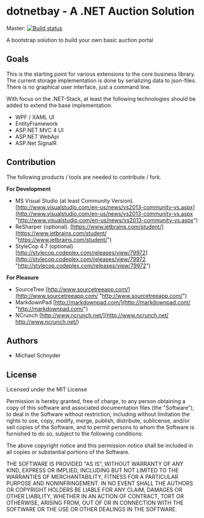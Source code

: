 # dotnetbay - A .NET Auction Solution 
Master: [![Build status](https://ci.appveyor.com/api/projects/status/qp7ueees06ri8agu?svg=true)](https://ci.appveyor.com/project/michaelschnyder/fhnw-dotnetbay)

A bootstrap solution to build your own basic auction portal

## Goals
This is the starting point for various extensions to the core business library. The current storage implementation is done by serializing data to json-files. There is no graphical user interface, just a command line.

With focus on the .NET-Stack, at least the following technologies should be added to extend the base implementation.

* WPF / XAML UI
* EntityFramework
* ASP.NET MVC 4 UI 
* ASP.NET WebApi
* ASP.Net SignalR

## Contribution
The following products / tools are needed to contribute / fork.

**For Development**
* MS Visual Studio (at least Community Version). [http://www.visualstudio.com/en-us/news/vs2013-community-vs.aspx](http://www.visualstudio.com/en-us/news/vs2013-community-vs.aspx "http://www.visualstudio.com/en-us/news/vs2013-community-vs.aspx")
* ReSharper (optional). [https://www.jetbrains.com/student/](https://www.jetbrains.com/student/ "https://www.jetbrains.com/student/")
* StyleCop 4.7 (optional). [http://stylecop.codeplex.com/releases/view/79972](http://stylecop.codeplex.com/releases/view/79972 "http://stylecop.codeplex.com/releases/view/79972") 


**For Pleasure**
* SourceTree [http://www.sourcetreeapp.com/](http://www.sourcetreeapp.com/ "http://www.sourcetreeapp.com/")
* MarkdownPad [http://markdownpad.com/](http://markdownpad.com/ "http://markdownpad.com/")
* NCrunch [http://www.ncrunch.net/](http://www.ncrunch.net/ http://www.ncrunch.net/)

## Authors
* Michael Schnyder

## License
Licensed under the MIT License

Permission is hereby granted, free of charge, to any person obtaining a copy of this software and associated documentation files (the "Software"), to deal in the Software without restriction, including without limitation the rights to use, copy, modify, merge, publish, distribute, sublicense, and/or sell copies of the Software, and to permit persons to whom the Software is furnished to do so, subject to the following conditions:

The above copyright notice and this permission notice shall be included in all copies or substantial portions of the Software.

THE SOFTWARE IS PROVIDED "AS IS", WITHOUT WARRANTY OF ANY KIND, EXPRESS OR IMPLIED, INCLUDING BUT NOT LIMITED TO THE WARRANTIES OF MERCHANTABILITY, FITNESS FOR A PARTICULAR PURPOSE AND NONINFRINGEMENT. IN NO EVENT SHALL THE AUTHORS OR COPYRIGHT HOLDERS BE LIABLE FOR ANY CLAIM, DAMAGES OR OTHER LIABILITY, WHETHER IN AN ACTION OF CONTRACT, TORT OR OTHERWISE, ARISING FROM, OUT OF OR IN CONNECTION WITH THE SOFTWARE OR THE USE OR OTHER DEALINGS IN THE SOFTWARE.
